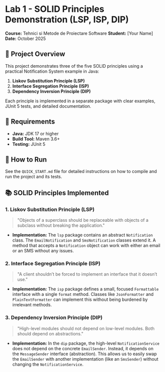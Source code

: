 # Lab 1 - SOLID Principles Demonstration (LSP, ISP, DIP)

**Course:** Tehnici si Metode de Proiectare Software
**Student:** [Your Name]
**Date:** October 2025

## 🎯 Project Overview

This project demonstrates three of the five SOLID principles using a practical Notification System example in Java:

1.  **Liskov Substitution Principle (LSP)**
2.  **Interface Segregation Principle (ISP)**
3.  **Dependency Inversion Principle (DIP)**

Each principle is implemented in a separate package with clear examples, JUnit 5 tests, and detailed documentation.

## 🔧 Requirements

-   **Java:** JDK 17 or higher
-   **Build Tool:** Maven 3.6+
-   **Testing:** JUnit 5

## 🚀 How to Run

See the `QUICK_START.md` file for detailed instructions on how to compile and run the project and its tests.

## 📚 SOLID Principles Implemented

### 1. Liskov Substitution Principle (LSP)
> "Objects of a superclass should be replaceable with objects of a subclass without breaking the application."

-   **Implementation:** The `lsp` package contains an abstract `Notification` class. The `EmailNotification` and `SmsNotification` classes extend it. A method that accepts a `Notification` object can work with either an email or an SMS without any issues.

### 2. Interface Segregation Principle (ISP)
> "A client shouldn’t be forced to implement an interface that it doesn’t use."

-   **Implementation:** The `isp` package defines a small, focused `Formattable` interface with a single `format` method. Classes like `JsonFormatter` and `PlainTextFormatter` can implement this without being burdened by irrelevant methods.

### 3. Dependency Inversion Principle (DIP)
> "High-level modules should not depend on low-level modules. Both should depend on abstractions."

-   **Implementation:** In the `dip` package, the high-level `NotificationService` does not depend on the concrete `EmailSender`. Instead, it depends on the `MessageSender` interface (abstraction). This allows us to easily swap the `EmailSender` with another implementation (like an `SmsSender`) without changing the `NotificationService`.